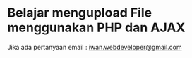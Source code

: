 <h1>Belajar mengupload File menggunakan PHP dan AJAX</h1>

Jika ada pertanyaan email : iwan.webdeveloper@gmail.com